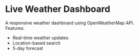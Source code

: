 # Live Weather Dashboard
A responsive weather dashboard using OpenWeatherMap API.  
Features:
- Real-time weather updates
- Location-based search
- 5-day forecast
